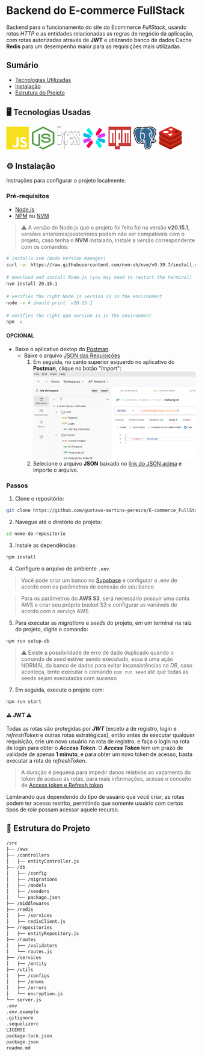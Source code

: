 # Backend do E-commerce FullStack

Backend para o funcionamento do site do Ecommerce *FullStack*, usando rotas *HTTP* e as entidades relacionadas as regras de negócio da aplicação, com rotas autorizadas através de **JWT** e utilizando banco de dados Cache **Redis** para um desempenho maior para as requisições mais utilizadas.

## Sumário

- [Tecnologias Utilizadas](#-tecnologias-usadas)
- [Instalação](#-instalação)
- [Estrutura do Projeto](#-estrutura-do-projeto)

## &#x1F5A5; Tecnologias Usadas

<img alt="Javascript Logo" height="60" width="60" src="./readme/javascript.svg" />&nbsp;
<img alt="Nodejs Logo" height="60" width="60" src="./readme/nodejs.svg" />&nbsp;
<img alt="Express Logo" height="60" width="60" src="./readme/express.svg" />&nbsp;
<img alt="JWT Logo" height="60" width="60" src="./readme/jwt.svg" />&nbsp;
<img alt="NPM Logo" height="60" width="60" src="./readme/npm.svg" />&nbsp;
<img alt="PostgreSQL Logo" height="60" width="60" src="./readme/postgresql.svg" />&nbsp;
<img alt="PostgreSQL Logo" height="60" width="60" src="./readme/redis.svg" />&nbsp;

## &#x2699; Instalação

Instruções para configurar o projeto localmente.

### Pré-requisitos

- [Node.js](https://nodejs.org/)
- [NPM](https://www.npmjs.com/) ou [NVM](https://github.com/nvm-sh/nvm)

> &#x26A0; A versão do Node.js que o projeto foi feito foi na versão **v20.15.1**, versões anteriores/posteriores podem não ser compatíveis com o projeto, caso tenha o **NVM** instalado, instale a versão correspondente com os comandos:
```bash
# installs nvm (Node Version Manager)
curl -o- https://raw.githubusercontent.com/nvm-sh/nvm/v0.39.7/install.sh | bash

# download and install Node.js (you may need to restart the terminal)
nvm install 20.15.1

# verifies the right Node.js version is in the environment
node -v # should print `v20.15.1`

# verifies the right npm version is in the environment
npm -v
```

#### OPCIONAL

- Baixe o aplicativo dektop do [Postman](https://www.postman.com/).
    - Baixe o arquivo [JSON das Requisições](./readme/E-Commerce%20-%20FullStack.postman_collection.json)
        1. Em seguida, no canto superior esquerdo no aplicativo do **Postman**, clique no botão "*Import*":
        ![Botão de import ao lado do botão de New](./readme/import-postman.png)
        2. Selecione o arquivo **JSON** baixado no [link do JSON acima](#opcional) e importe o arquivo.

### Passos

1. Clone o repositório:
```sh
git clone https://github.com/gustavo-martins-pereira/E-commerce_FullStack-Backend.git
```

2. Navegue até o diretório do projeto:
```sh
cd nome-do-repositorio
```

3. Instale as dependências:
```sh
npm install
```

4. Configure o arquivo de ambiente `.env`.
> Você pode criar um banco no [Supabase](https://supabase.com/) e configurar o .env de acordo com os parâmetros de conexão do seu banco

> Para os parâmetros do **AWS S3**, será necessário possuir uma conta AWS e criar seu próprio bucket S3 e configurar as variáveis de acordo com o serviço AWS

5. Para executar as *migrations* e *seeds* do projeto, em um terminal na raiz do projeto, digite o comando:
```bash
npm run setup-db
```

> &#x26A0; Existe a possibilidade de erro de dado duplicado quando o comando de *seed* estiver sendo executado, essa é uma ação NORMAL do banco de dados para evitar inconsistências na *DB*, caso aconteça, tente executar o comando `npm run seed` até que todas as seeds sejam executadas com sucesso

7. Em seguida, execute o projeto com:
```bash
npm run start
```

#### &#x26A0; JWT &#x26A0;
Todas as rotas são protegidas por ***JWT*** (exceto a de registro, login e *refreshToken* e outras rotas estratégicas), então antes de executar qualquer requisição, crie um novo usuário na rota de registro, e faça o login na rota de login para obter o ***Access Token***. O ***Access Token*** tem um prazo de validade de apenas **1 minuto**, e para obter um novo token de acesso, basta executar a rota de *refreshToken*.
> A duração é pequena para impedir danos relativos ao vazamento do token de acesso as rotas, para mais informações, acesse o conceito de [Access token e Refresh token](https://www.google.com/search?q=access%20token%20and%20refresh%20token%20jwt)

Lembrando que dependendo do tipo de usuário que você criar, as rotas podem ter acesso restrito, permitindo que somente usuário com certos tipos de *role* possam acessar aquele recurso.

## &#x1F4C1; Estrutura do Projeto

```
/src
├── /aws
├── /controllers
│   ├── entityController.js
├── /db
│   ├── /config
│   ├── /migrations
│   ├── /models
│   ├── /seeders
│   └── package.json
├── /middlewares
├── /redis
│   ├── /services
│   ├── redisClient.js
├── /repositories
│   ├── entityRepository.js
├── /routes
│   ├── /validators
│   └── routes.js
├── /services
│   ├── /entity
├── /utils
│   ├── /configs
│   ├── /enums
│   ├── /errors
│   └── encryption.js
└── server.js
.env
.env.example
.gitignore
.sequelizerc
LICENSE
package-lock.json
package.json
readme.md
```
